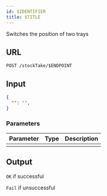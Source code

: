 ```yaml
---
id: $IDENTIFIER
title: $TITLE
---
```


Switches the position of two trays
## URL
```http request
POST /stockTake/$ENDPOINT
```

## Input
```json
{
  "": "",
}
```

### Parameters
| Parameter | Type | Description |
| --------- | :--: | :---------: |
||||

## Output
`OK` if successful

`Fail` if unsuccessful

